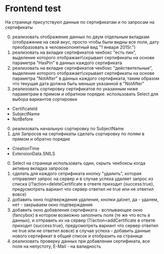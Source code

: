 # Frontend test
На странице присутствуют данные по сертификатам и по запросам на сертификаты

0. реализовать отображение данных по двум отдельным вкладкам (отображение на свой вкус, просто чтобы были видны все поля, дату преобразовать в человекопонятный вид "1 января 2015г.")
0. реализовать на вкладке сертификатов чекбокс "есть пин", выделение которого отображает\скрывает сертификаты на основе параметра "HasPin" в данных каждого сертификата
0. реализовать на вкладке сертификатов чекбокс "действительные", выделение которого  отображает\скрывает сертификаты на основе параметра "NotAfter" в данных каждого сертификата, таким образом что текущая дата должна быть меньше указанной в "NotAfter"
0. реализовать сортировку сертификатов по указанным ниже параметрам в прямом и обратном порядке. использовать Select для выбора вариантов сортировки
  * CertificateId
  * SubjectName
  * NotBefore

0. реализовать начальную сортировку по SubjectName
0. для Запросов на сертификаты сделать сортировку по полям в прямом и обратно порядке
  * CreationTime
  * ExtensionData.SNILS

0. Select на странице использовать один, скрыть чекбоксы когда активна вкладка запросов
0. сделать для каждого сетрификата кнопку "удалить", которая отправляет запрос на сервер и в случае успеха удаляет запрос из списка (/?action=deleteCertificate в ответе приходит {success:true}, предусмотреть вариант что сервер ответил не true или не ответил вовсе)
0. добавить окно подтверждения удаления, кнопки да\нет, да - удалем, нет - закрываем окно подтверждения
0. добавить окно добавления сертификата - всплывающее окно (fancybox) в котором возможно заполнить поля (те же что есть в данных), и отправить их на сервер (?/action=addCertificate в ответе приходит {success:true}, предусмотреть вариант что сервер ответил не true или не ответил вовсе) в случае успеха - добавить данные нового сертификат в общий список и отобразить на странице
0. реализовать проверку данных при добавлении сертификата, все поля на непустоту, E-Mail - на валидность

